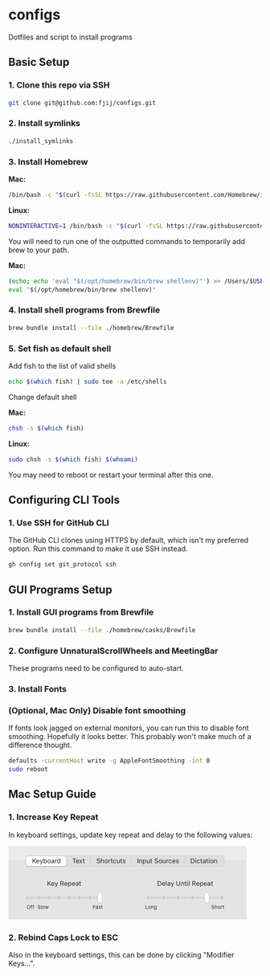 # configs

Dotfiles and script to install programs

## Basic Setup

### 1. Clone this repo via SSH

```sh
git clone git@github.com:fjij/configs.git
```

### 2. Install symlinks

```sh
./install_symlinks
```

### 3. Install Homebrew

**Mac:**

```sh
/bin/bash -c "$(curl -fsSL https://raw.githubusercontent.com/Homebrew/install/HEAD/install.sh)"
```

**Linux:**

```sh
NONINTERACTIVE=1 /bin/bash -c "$(curl -fsSL https://raw.githubusercontent.com/Homebrew/install/HEAD/install.sh)"
```

You will need to run one of the outputted commands to temporarily add brew to
your path.

**Mac:**

```sh
(echo; echo 'eval "$(/opt/homebrew/bin/brew shellenv)"') >> /Users/$USER/.zprofile
eval "$(/opt/homebrew/bin/brew shellenv)"
```

### 4. Install shell programs from Brewfile

```sh
brew bundle install --file ./homebrew/Brewfile
```

### 5. Set fish as default shell

Add fish to the list of valid shells

```sh
echo $(which fish) | sudo tee -a /etc/shells
```

Change default shell

**Mac:**

```sh
chsh -s $(which fish)
```

**Linux:**

```sh
sudo chsh -s $(which fish) $(whoami)
```

You may need to reboot or restart your terminal after this one.

## Configuring CLI Tools

### 1. Use SSH for GitHub CLI

The GitHub CLI clones using HTTPS by default, which isn't my preferred option.
Run this command to make it use SSH instead.

```sh
gh config set git_protocol ssh
```

## GUI Programs Setup

### 1. Install GUI programs from Brewfile

```sh
brew bundle install --file ./homebrew/casks/Brewfile
```

### 2. Configure UnnaturalScrollWheels and MeetingBar

These programs need to be configured to auto-start.

### 3. Install Fonts

### (Optional, Mac Only) Disable font smoothing

If fonts look jagged on external monitors, you can run this to disable font
smoothing. Hopefully it looks better. This probably won't make much of a
difference thought.

```sh
defaults -currentHost write -g AppleFontSmoothing -int 0
sudo reboot
```

## Mac Setup Guide

### 1. Increase Key Repeat

In keyboard settings, update key repeat and delay to the following values:

![key repeat](./images/key_repeat.png)

### 2. Rebind Caps Lock to ESC

Also in the keyboard settings, this can be done by clicking "Modifier Keys...".
